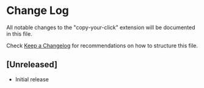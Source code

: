 # Change Log

All notable changes to the "copy-your-click" extension will be documented in this file.

Check [Keep a Changelog](http://keepachangelog.com/) for recommendations on how to structure this file.

## [Unreleased]

- Initial release